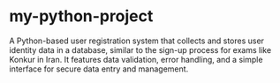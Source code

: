 # my-python-project
A Python-based user registration system that collects and stores user identity data in a database, similar to the sign-up process for exams like Konkur in Iran. It features data validation, error handling, and a simple interface for secure data entry and management.
